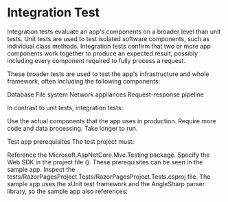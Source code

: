 # Integration Test

Integration tests evaluate an app's components on a broader level than unit tests. Unit tests are used to test isolated software components, such as individual class methods. Integration tests confirm that two or more app components work together to produce an expected result, possibly including every component required to fully process a request.

These broader tests are used to test the app's infrastructure and whole framework, often including the following components:

Database
File system
Network appliances
Request-response pipeline



In contrast to unit tests, integration tests:

Use the actual components that the app uses in production.
Require more code and data processing.
Take longer to run.


Test app prerequisites
The test project must:

Reference the Microsoft.AspNetCore.Mvc.Testing package.
Specify the Web SDK in the project file (<Project Sdk="Microsoft.NET.Sdk.Web">).
These prerequisites can be seen in the sample app. Inspect the tests/RazorPagesProject.Tests/RazorPagesProject.Tests.csproj file. The sample app uses the xUnit test framework and the AngleSharp parser library, so the sample app also references:


